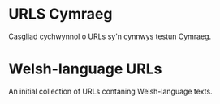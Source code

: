 # URLS Cymraeg
Casgliad cychwynnol o URLs sy'n cynnwys testun Cymraeg.

# Welsh-language URLs
An initial collection of URLs contaning Welsh-language texts.
